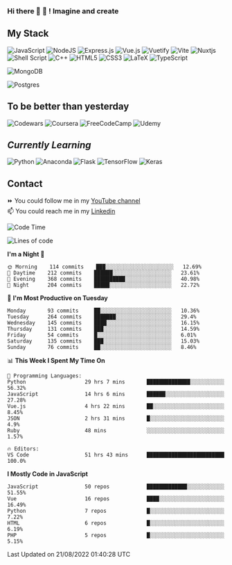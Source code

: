 ### Hi there 👋 🤖 ! Imagine and create

## My Stack
![JavaScript](https://img.shields.io/badge/javascript-%23323330.svg?style=for-the-badge&logo=javascript&logoColor=%23F7DF1E) ![NodeJS](https://img.shields.io/badge/node.js-6DA55F?style=for-the-badge&logo=node.js&logoColor=white) <img alt="Express.js" src="https://img.shields.io/badge/express.js%20-%23404d59.svg?&style=for-the-badge"/> ![Vue.js](https://img.shields.io/badge/vuejs-%2335495e.svg?style=for-the-badge&logo=vuedotjs&logoColor=%234FC08D) ![Vuetify](https://img.shields.io/badge/Vuetify-1867C0?style=for-the-badge&logo=vuetify&logoColor=AEDDFF) ![Vite](https://img.shields.io/badge/vite-%23646CFF.svg?style=for-the-badge&logo=vite&logoColor=white) ![Nuxtjs](https://img.shields.io/badge/Nuxt-002E3B?style=for-the-badge&logo=nuxtdotjs&logoColor=#00DC82) ![Shell Script](https://img.shields.io/badge/shell_script-%23121011.svg?style=for-the-badge&logo=gnu-bash&logoColor=white) ![C++](https://img.shields.io/badge/c++-%2300599C.svg?style=for-the-badge&logo=c%2B%2B&logoColor=white) ![HTML5](https://img.shields.io/badge/html5-%23E34F26.svg?style=for-the-badge&logo=html5&logoColor=white) ![CSS3](https://img.shields.io/badge/css3-%231572B6.svg?style=for-the-badge&logo=css3&logoColor=white) ![LaTeX](https://img.shields.io/badge/latex-%23008080.svg?style=for-the-badge&logo=latex&logoColor=white) ![TypeScript](https://img.shields.io/badge/typescript-%23007ACC.svg?style=for-the-badge&logo=typescript&logoColor=white)
<div>
  <img alt="MongoDB" src ="https://img.shields.io/badge/MongoDB-%234ea94b.svg?&style=for-the-badge&logo=mongodb&logoColor=white"/>
  
  ![Postgres](https://img.shields.io/badge/postgres-%23316192.svg?style=for-the-badge&logo=postgresql&logoColor=white)
</div>

## To be better than yesterday
![Codewars](https://img.shields.io/badge/Codewars-B1361E?style=for-the-badge&logo=codewars&logoColor=grey)
  ![Coursera](https://img.shields.io/badge/Coursera-%230056D2.svg?style=for-the-badge&logo=Coursera&logoColor=white)
  ![FreeCodeCamp](https://img.shields.io/badge/Freecodecamp-%23123.svg?&style=for-the-badge&logo=freecodecamp&logoColor=green)
  ![Udemy](https://img.shields.io/badge/Udemy-A435F0?style=for-the-badge&logo=Udemy&logoColor=white)

## *Currently Learning*
![Python](https://img.shields.io/badge/python-3670A0?style=for-the-badge&logo=python&logoColor=ffdd54) ![Anaconda](https://img.shields.io/badge/Anaconda-%2344A833.svg?style=for-the-badge&logo=anaconda&logoColor=white) 
![Flask](https://img.shields.io/badge/flask-%23000.svg?style=for-the-badge&logo=flask&logoColor=white) ![TensorFlow](https://img.shields.io/badge/TensorFlow-%23FF6F00.svg?style=for-the-badge&logo=TensorFlow&logoColor=white) ![Keras](https://img.shields.io/badge/Keras-%23D00000.svg?style=for-the-badge&logo=Keras&logoColor=white)

## Contact
⏩ You could follow me in my <a href="https://www.youtube.com/c/ViktorJimenezF" target="blank">YouTube channel</a>   <br>
📫 You could reach me in my <a href="https://www.linkedin.com/in/victorjuanjimenez/" target="blank">Linkedin</a>  

<!--START_SECTION:waka-->
![Code Time](http://img.shields.io/badge/Code%20Time-124%20hrs%2013%20mins-blue)

![Lines of code](https://img.shields.io/badge/From%20Hello%20World%20I%27ve%20Written-332%20Thousand%20lines%20of%20code-blue)

**I'm a Night 🦉** 

```text
🌞 Morning    114 commits    ███░░░░░░░░░░░░░░░░░░░░░░   12.69% 
🌆 Daytime    212 commits    ██████░░░░░░░░░░░░░░░░░░░   23.61% 
🌃 Evening    368 commits    ██████████░░░░░░░░░░░░░░░   40.98% 
🌙 Night      204 commits    █████░░░░░░░░░░░░░░░░░░░░   22.72%

```
📅 **I'm Most Productive on Tuesday** 

```text
Monday       93 commits     ██░░░░░░░░░░░░░░░░░░░░░░░   10.36% 
Tuesday      264 commits    ███████░░░░░░░░░░░░░░░░░░   29.4% 
Wednesday    145 commits    ████░░░░░░░░░░░░░░░░░░░░░   16.15% 
Thursday     131 commits    ███░░░░░░░░░░░░░░░░░░░░░░   14.59% 
Friday       54 commits     █░░░░░░░░░░░░░░░░░░░░░░░░   6.01% 
Saturday     135 commits    ███░░░░░░░░░░░░░░░░░░░░░░   15.03% 
Sunday       76 commits     ██░░░░░░░░░░░░░░░░░░░░░░░   8.46%

```


📊 **This Week I Spent My Time On** 

```text
💬 Programming Languages: 
Python                   29 hrs 7 mins       ██████████████░░░░░░░░░░░   56.32% 
JavaScript               14 hrs 6 mins       ██████░░░░░░░░░░░░░░░░░░░   27.28% 
Vue.js                   4 hrs 22 mins       ██░░░░░░░░░░░░░░░░░░░░░░░   8.45% 
JSON                     2 hrs 31 mins       █░░░░░░░░░░░░░░░░░░░░░░░░   4.9% 
Ruby                     48 mins             ░░░░░░░░░░░░░░░░░░░░░░░░░   1.57%

🔥 Editors: 
VS Code                  51 hrs 43 mins      █████████████████████████   100.0%

```

**I Mostly Code in JavaScript** 

```text
JavaScript               50 repos            █████████████░░░░░░░░░░░░   51.55% 
Vue                      16 repos            ████░░░░░░░░░░░░░░░░░░░░░   16.49% 
Python                   7 repos             █░░░░░░░░░░░░░░░░░░░░░░░░   7.22% 
HTML                     6 repos             █░░░░░░░░░░░░░░░░░░░░░░░░   6.19% 
PHP                      5 repos             █░░░░░░░░░░░░░░░░░░░░░░░░   5.15%

```



 Last Updated on 21/08/2022 01:40:28 UTC
<!--END_SECTION:waka-->

<!--
**ViktorJJF/ViktorJJF** is a ✨ _special_ ✨ repository because its `README.md` (this file) appears on your GitHub profile.



Here are some ideas to get you started:

- 🔭 I’m currently working on ...
- 🌱 I’m currently learning ...
- 👯 I’m looking to collaborate on ...
- 🤔 I’m looking for help with ...
- 💬 Ask me about ...
- 📫 How to reach me: ...
- 😄 Pronouns: ...
- ⚡ Fun fact: ...
-->
